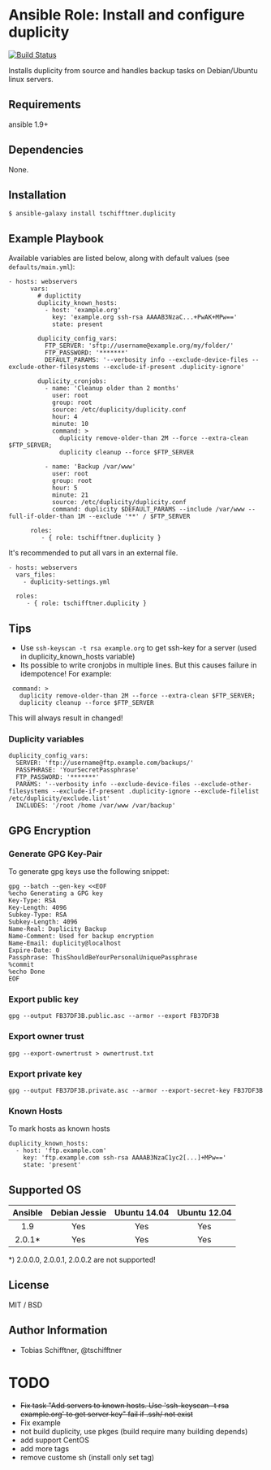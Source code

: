 # Ansible Role: Install and configure duplicity

[![Build Status](https://travis-ci.org/tschifftner/ansible-role-duplicity.svg)](https://travis-ci.org/tschifftner/ansible-role-duplicity)

Installs duplicity from source and handles backup tasks on Debian/Ubuntu linux servers.

## Requirements

ansible 1.9+

## Dependencies

None.

## Installation

```
$ ansible-galaxy install tschifftner.duplicity
```

## Example Playbook

Available variables are listed below, along with default values (see `defaults/main.yml`):

    - hosts: webservers
          vars:
            # duplictity
            duplicity_known_hosts:
              - host: 'example.org'
                key: 'example.org ssh-rsa AAAAB3NzaC...+PwAK+MPw=='
                state: present
        
            duplicity_config_vars:
              FTP_SERVER: 'sftp://username@example.org/my/folder/'
              FTP_PASSWORD: '*******'
              DEFAULT_PARAMS: '--verbosity info --exclude-device-files --exclude-other-filesystems --exclude-if-present .duplicity-ignore'
        
            duplicity_cronjobs:
              - name: 'Cleanup older than 2 months'
                user: root
                group: root
                source: /etc/duplicity/duplicity.conf
                hour: 4
                minute: 10
                command: >
                  duplicity remove-older-than 2M --force --extra-clean $FTP_SERVER;
                  duplicity cleanup --force $FTP_SERVER
        
              - name: 'Backup /var/www'
                user: root
                group: root
                hour: 5
                minute: 21
                source: /etc/duplicity/duplicity.conf
                command: duplicity $DEFAULT_PARAMS --include /var/www --full-if-older-than 1M --exclude '**' / $FTP_SERVER
    
          roles:
             - { role: tschifftner.duplicity }

It's recommended to put all vars in an external file.
    
    - hosts: webservers
      vars_files:
        - duplicity-settings.yml
    
      roles:
         - { role: tschifftner.duplicity }

## Tips
 - Use ```ssh-keyscan -t rsa example.org``` to get ssh-key for a server (used in duplicity_known_hosts variable)
 - Its possible to write cronjobs in multiple lines. But this causes failure in idempotence! For example:
 
```
 command: >
   duplicity remove-older-than 2M --force --extra-clean $FTP_SERVER;
   duplicity cleanup --force $FTP_SERVER
```

This will always result in changed!      
      
### Duplicity variables
```
duplicity_config_vars:
  SERVER: 'ftp://username@ftp.example.com/backups/'
  PASSPHRASE: 'YourSecretPassphrase'
  FTP_PASSWORD: '*******'
  PARAMS: '--verbosity info --exclude-device-files --exclude-other-filesystems --exclude-if-present .duplicity-ignore --exclude-filelist /etc/duplicity/exclude.list'
  INCLUDES: '/root /home /var/www /var/backup'
```      
      
## GPG Encryption

### Generate GPG Key-Pair

To generate gpg keys use the following snippet:
      
```
gpg --batch --gen-key <<EOF
%echo Generating a GPG key
Key-Type: RSA
Key-Length: 4096
Subkey-Type: RSA
Subkey-Length: 4096
Name-Real: Duplicity Backup
Name-Comment: Used for backup encryption
Name-Email: duplicity@localhost
Expire-Date: 0
Passphrase: ThisShouldBeYourPersonalUniquePassphrase
%commit
%echo Done
EOF
```      
      
### Export public key
      
```
gpg --output FB37DF3B.public.asc --armor --export FB37DF3B
```      

### Export owner trust
      
```
gpg --export-ownertrust > ownertrust.txt
```      

### Export private key
      
```
gpg --output FB37DF3B.private.asc --armor --export-secret-key FB37DF3B
```      

### Known Hosts

To mark hosts as known hosts
      
```
duplicity_known_hosts:
  - host: 'ftp.example.com'
    key: 'ftp.example.com ssh-rsa AAAAB3NzaC1yc2[...]+MPw=='
    state: 'present'
```          

## Supported OS

Ansible          | Debian Jessie    | Ubuntu 14.04    | Ubuntu 12.04
:--------------: | :--------------: | :-------------: | :-------------: 
1.9              | Yes              | Yes             | Yes
2.0.1*           | Yes              | Yes             | Yes

*) 2.0.0.0, 2.0.0.1, 2.0.0.2 are not supported!
     
## License

MIT / BSD

## Author Information

 - Tobias Schifftner, @tschifftner

# TODO

 - ~~Fix task "Add servers to known hosts. Use 'ssh-keyscan -t rsa example.org' to get server key" fail if .ssh/ not exist~~
 - Fix example
 - not build duplicity, use pkges (build require many building depends)
 - add support CentOS
 - add more tags
 - remove custome sh (install only set tag)
